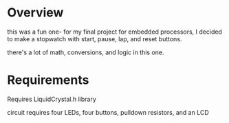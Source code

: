 # Overview
this was a fun one- for my final project for embedded processors, I decided to make a stopwatch with start, pause, lap, and reset buttons.

there's a lot of math, conversions, and logic in this one.
# Requirements
Requires LiquidCrystal.h library

circuit requires four LEDs, four buttons, pulldown resistors, and an LCD

